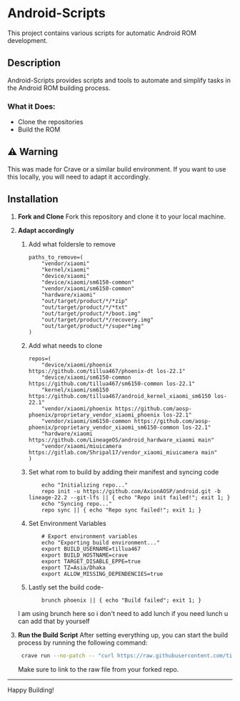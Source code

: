 # Android-Scripts

This project contains various scripts for automatic Android ROM development.

## Description

Android-Scripts provides scripts and tools to automate and simplify tasks in the Android ROM building process.

### What it Does:
- Clone the repositories
- Build the ROM
## ⚠️ Warning

This was made for Crave or a similar build environment. If you want to use this locally, you will need to adapt it accordingly.

## Installation

1. **Fork and Clone**
    Fork this repository and clone it to your local machine.

2. **Adapt accordingly**
    1. Add what foldersle to remove
        ```
        paths_to_remove=(
            "vendor/xiaomi"
            "kernel/xiaomi"
            "device/xiaomi"
            "device/xiaomi/sm6150-common"
            "vendor/xiaomi/sm6150-common"
            "hardware/xiaomi"
            "out/target/product/*/*zip"
            "out/target/product/*/*txt"
            "out/target/product/*/boot.img"
            "out/target/product/*/recovery.img"
            "out/target/product/*/super*img"
        )
        ```
    2. Add what needs to clone
        ```
        repos=(
            "device/xiaomi/phoenix https://github.com/tillua467/phoenix-dt los-22.1"
            "device/xiaomi/sm6150-common https://github.com/tillua467/sm6150-common los-22.1"
            "kernel/xiaomi/sm6150 https://github.com/tillua467/android_kernel_xiaomi_sm6150 los-22.1"
            "vendor/xiaomi/phoenix https://github.com/aosp-phoenix/proprietary_vendor_xiaomi_phoenix los-22.1"
            "vendor/xiaomi/sm6150-common https://github.com/aosp-phoenix/proprietary_vendor_xiaomi_sm6150-common los-22.1"
            "hardware/xiaomi https://github.com/LineageOS/android_hardware_xiaomi main"
            "vendor/xiaomi/miuicamera https://gitlab.com/Shripal17/vendor_xiaomi_miuicamera main"
        )
        ```
    3. Set what rom to build by adding their manifest and syncing code
        ```
            echo "Initializing repo..."
            repo init -u https://github.com/AxionAOSP/android.git -b lineage-22.2 --git-lfs || { echo "Repo init failed!"; exit 1; }
            echo "Syncing repo..."
            repo sync || { echo "Repo sync failed!"; exit 1; }
        ```
    4. Set Environment Variables
        ```
            # Export environment variables
            echo "Exporting build environment..."
            export BUILD_USERNAME=tillua467
            export BUILD_HOSTNAME=crave
            export TARGET_DISABLE_EPPE=true
            export TZ=Asia/Dhaka
            export ALLOW_MISSING_DEPENDENCIES=true
        ```
    5. Lastly set the build code-
        ```
            brunch phoenix || { echo "Build failed"; exit 1; }
        ```
    I am using brunch here so i don't need to add lunch if you need lunch u can add that by yourself

3. **Run the Build Script**
   After setting everything up, you can start the build process by running the following command:

   ```bash
    crave run --no-patch -- "curl https://raw.githubusercontent.com/tillua467/Android-Scripts/refs/heads/main/build.sh | bash"
   ```

   Make sure to link to the raw file from your forked repo.

---

Happy Building!